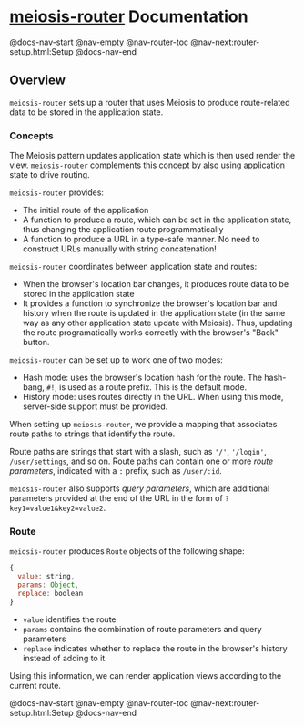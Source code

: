 # [meiosis-router](https://meiosis.js.org/router) Documentation

@docs-nav-start
@nav-empty
@nav-router-toc
@nav-next:router-setup.html:Setup
@docs-nav-end

## Overview

`meiosis-router` sets up a router that uses Meiosis to produce route-related data to be stored in
the application state.

### Concepts

The Meiosis pattern updates application state which is then used render the view. `meiosis-router`
complements this concept by also using application state to drive routing.

`meiosis-router` provides:

- The initial route of the application
- A function to produce a route, which can be set in the application state, thus changing the
  application route programmatically
- A function to produce a URL in a type-safe manner. No need to construct URLs manually with string
  concatenation!

`meiosis-router` coordinates between application state and routes:

- When the browser's location bar changes, it produces route data to be stored in the application
  state
- It provides a function to synchronize the browser's location bar and history when the route is
  updated in the application state (in the same way as any other application state update with
  Meiosis). Thus, updating the route programatically works correctly with the browser's "Back"
  button.

`meiosis-router` can be set up to work one of two modes:

- Hash mode: uses the browser's location hash for the route. The hash-bang, `#!`, is used as a route
  prefix. This is the default mode.
- History mode: uses routes directly in the URL. When using this mode, server-side support must be
  provided.

When setting up `meiosis-router`, we provide a mapping that associates route paths to strings that
identify the route.

Route paths are strings that start with a slash, such as `'/'`, `'/login'`, `/user/settings`, and so
on. Route paths can contain one or more _route parameters_, indicated with a `:` prefix, such as
`/user/:id`.

`meiosis-router` also supports _query parameters_, which are additional parameters provided at the
end of the URL in the form of `?key1=value1&key2=value2`.

### Route

`meiosis-router` produces `Route` objects of the following shape:

```js
{
  value: string,
  params: Object,
  replace: boolean
}
```

- `value` identifies the route
- `params` contains the combination of route parameters and query parameters
- `replace` indicates whether to replace the route in the browser's history instead of adding to it.

Using this information, we can render application views according to the current route.

@docs-nav-start
@nav-empty
@nav-router-toc
@nav-next:router-setup.html:Setup
@docs-nav-end
